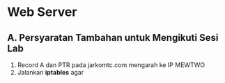 # Web Server
## A. Persyaratan Tambahan untuk Mengikuti Sesi Lab
1. Record A dan PTR pada jarkomtc.com mengarah ke IP MEWTWO
2. Jalankan __iptables__ agar 
<!--stackedit_data:
eyJoaXN0b3J5IjpbNTA2NTYxMTgyLC03OTA1NjAyOTZdfQ==
-->